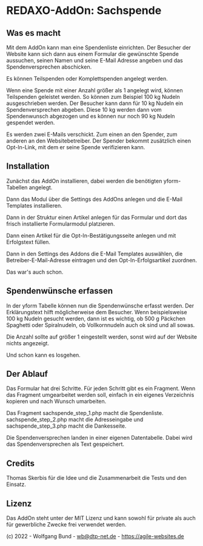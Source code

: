 # REDAXO-AddOn: Sachspende

## Was es macht

Mit dem AddOn kann man eine Spendenliste einrichten. Der Besucher der Website kann sich dann aus einem Formular die gewünschte Spende aussuchen, seinen Namen und seine E-Mail Adresse angeben und das Spendenversprechen abschicken.

Es können Teilspenden oder Komplettspenden angelegt werden.

Wenn eine Spende mit einer Anzahl größer als 1 angelegt wird, können Teilspenden geleistet werden. So können zum Beispiel 100 kg Nudeln ausgeschrieben werden. Der Besucher kann dann für 10 kg Nudeln ein Spendenversprechen abgeben. Diese 10 kg werden dann vom Spendenwunsch abgezogen und es können nur noch 90 kg Nudeln gespendet werden.

Es werden zwei E-Mails verschickt. Zum einen an den Spender, zum anderen an den Websitebetreiber. Der Spender bekommt zusätzlich einen Opt-In-Link, mit dem er seine Spende verifizieren kann.

## Installation

Zunächst das AddOn installieren, dabei werden die benötigten yform-Tabellen angelegt.

Dann das Modul über die Settings des AddOns anlegen und die E-Mail Templates installieren.

Dann in der Struktur einen Artikel anlegen für das Formular und dort das frisch installierte Formularmodul platzieren.

Dann einen Artikel für die Opt-In-Bestätigungsseite anlegen und mit Erfolgstext füllen.

Dann in den Settings des Addons die E-Mail Templates auswählen, die Betreiber-E-Mail-Adresse eintragen und den Opt-In-Erfolgsartikel zuordnen.

Das war's auch schon.

## Spendenwünsche erfassen

In der yform Tabelle können nun die Spendenwünsche erfasst werden. Der Erklärungstext hilft möglicherweise dem Besucher. Wenn beispielsweise 100 kg Nudeln gesucht werden, dann ist es wichtig, ob 500 g Päckchen Spaghetti oder Spiralnudeln, ob Vollkornnudeln auch ok sind und all sowas.

Die Anzahl sollte auf größer 1 eingestellt werden, sonst wird auf der Website nichts angezeigt.

Und schon kann es losgehen.

## Der Ablauf

Das Formular hat drei Schritte. Für jeden Schritt gibt es ein Fragment. Wenn das Fragment umgearbeitet werden soll, einfach in ein eigenes Verzeichnis kopieren und nach Wunsch umarbeiten.

Das Fragment sachspende_step_1.php macht die Spendenliste. sachspende_step_2.php macht die Adresseingabe und sachspende_step_3.php macht die Dankesseite.

Die Spendenversprechen landen in einer eigenen Datentabelle. Dabei wird das Spendenversprechen als Text gespeichert.

## Credits

Thomas Skerbis für die Idee und die Zusammenarbeit die Tests und den Einsatz.


## Lizenz

Das AddOn steht unter der MIT Lizenz und kann sowohl für private als auch für gewerbliche Zwecke frei verwendet werden.

(c) 2022 - Wolfgang Bund - wb@dtp-net.de - https://agile-websites.de